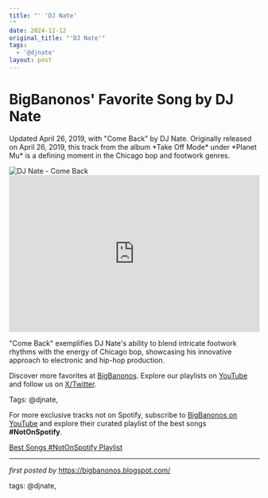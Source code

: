 ```yaml
---
title: "' 'DJ Nate'
'"
date: 2024-12-12
original_title: "'DJ Nate'"
tags:
  - '@djnate'
layout: post
---
```

<!-- Post Title -->
<h1 >BigBanonos' Favorite Song by DJ Nate</h1> <!-- Introductory Text -->
<p >Updated April 26, 2019, with "Come Back" by DJ Nate. Originally released on April 26, 2019, this track from the album *Take Off Mode* under *Planet Mu* is a defining moment in the Chicago bop and footwork genres.</p> <!-- Featured Image -->
<div > <img src="https://media.pitchfork.com/photos/653143175fd849bd77fc1e24/master/w_1600%2Cc_limit/nateinline790.jpeg" alt="DJ Nate - Come Back" />
</div> <!-- YouTube Video Embed -->
<div > <iframe width="100%" height="315" src="https://www.youtube.com/embed/8V0P7_dIXLg" title="Dj Nate - "Come Back" ((Prod.by : LeftyTheProducer)) ÃƒÂ°Ã…Â¸Ã…Â½Ã‚Â¹ÃƒÂ°Ã…Â¸Ã…Â½Ã‚Â¼ÃƒÂ¢Ã…â€œÃ‚ÂÃƒÂ°Ã…Â¸Ã‚ÂÃ‚Â½" frameborder="0" allow="accelerometer; autoplay; clipboard-write; encrypted-media; gyroscope; picture-in-picture; web-share" referrerpolicy="strict-origin-when-cross-origin" allowfullscreen></iframe>
</div> <!-- Song Information -->
<div > <p>"Come Back" exemplifies DJ Nate's ability to blend intricate footwork rhythms with the energy of Chicago bop, showcasing his innovative approach to electronic and hip-hop production.</p>
</div> <!-- Footer Links -->
<div > <p>Discover more favorites at <a href="https://bigbanonos.blogspot.com/" target="_blank">BigBanonos</a>. Explore our playlists on <a href="https://www.youtube.com/@BigBanonos" target="_blank">YouTube</a> and follow us on <a href="https://x.com/bigbanonos" target="_blank">X/Twitter</a>.</p>
</div> <!-- Tags -->
<p >Tags: @djnate,</p>


<!--Subscribe and Playlist Links-->
<div>
    <p>For more exclusive tracks not on Spotify, subscribe to <a href="https://www.youtube.com/@BigBanonos" target="_blank">BigBanonos on YouTube</a> and explore their curated playlist of the best songs <strong>#NotOnSpotify</strong>.</p>
    <p><a href="https://www.youtube.com/playlist?list=PLtuNtuTatqI0kFahUCbtbfenC_ET5O_tr" target="_blank">Best Songs #NotOnSpotify Playlist<br /></a></p></div>

<hr />

<p><em>first posted by</em> <a href="https://bigbanonos.blogspot.com/" rel="noopener" target="_new">https://bigbanonos.blogspot.com/</a></p>

<p>tags: @djnate,</p>
